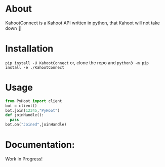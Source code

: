# About
KahootConnect is a Kahoot API written in python, that Kahoot will not take down 🤡

# Installation

`pip install -U KahootConnect`
or, clone the repo and
`python3 -m pip install -e ./KahootConnect`

# Usage

```py
from PyHoot import client
bot = client()
bot.join(12345,"PyHoot")
def joinHandle():
  pass
bot.on("Joined",joinHandle)
```

# Documentation:
Work In Progress!
